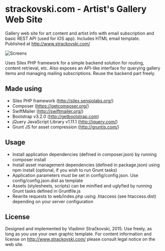 strackovski.com - Artist's Gallery Web Site
=========
Gallery web site for art content and artist info with email subscription and basic REST API (used for iOS app). 
Includes HTML email template. Published at http://www.strackovski.com/

![Screens](http://www.envee.eu/projects/feats/ssg-git-feat.png)

Uses Silex PHP framework for a simple backend solution for routing, content retrieval, etc. Also exposes an API-like interface for querying gallery items and managing mailing subscriptions. Reuse the backend part freely.

Made using
----
  * Silex PHP framework (http://silex.sensiolabs.org/)
  * Composer (https://getcomposer.org/)
  * SwiftMailer (http://swiftmailer.org/)
  * Bootstrap v3.2.0 (http://getbootstrap.com)
  * jQuery JavaScript Library v1.11.1 (http://jquery.com/)
  * Grunt JS for asset compression (http://gruntjs.com/)

Usage
----
  * Install application dependencies (defined in composer.json) by running composer install
  * Install asset management dependencies (defined in package.json) using npm install (optional, if you wish to run Grunt tasks)
  * Application parameters must be set in config/config.json. Use config/config.json.dist as template
  * Assets (stylesheets, scripts) can be minified and uglyfied by running Grunt tasks defined in Gruntfile.js
  * Rewrite requests to web/index.php using .htaccess (see htaccess.dist) depending on your server configuration

License
----
Designed and implemented by Vladimir Stračkovski, 2015. Use freely, as long as you use your own
graphic template. For content information and license on http://www.strackovski.com/ please consult legal notice on the web site.
